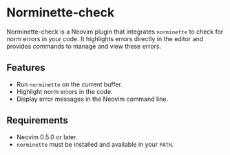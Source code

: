 # Norminette-check

Norminette-check is a Neovim plugin that integrates `norminette` to check for norm errors in your code. It highlights errors directly in the editor and provides commands to manage and view these errors.

## Features

- Run `norminette` on the current buffer.
- Highlight norm errors in the code.
- Display error messages in the Neovim command line.

## Requirements

- Neovim 0.5.0 or later.
- `norminette` must be installed and available in your `PATH`.

